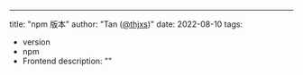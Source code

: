 ---
title: "npm 版本"
author: "Tan ([@thjxs](https://github.com/thjxs))"
date: 2022-08-10
tags:
  - version
  - npm
  - Frontend
description: ""
